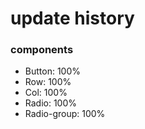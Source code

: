 # update history
### components
- Button: 100%
- Row: 100%
- Col: 100%
- Radio: 100%
- Radio-group: 100%
